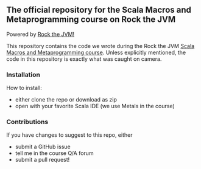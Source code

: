 
## The official repository for the Scala Macros and Metaprogramming course on Rock the JVM

Powered by [Rock the JVM!](rockthejvm.com)

This repository contains the code we wrote during the Rock the JVM [Scala Macros and Metaprogramming course](https://rockthejvm.com/course/scala-macros-and-metaprogramming). Unless explicitly mentioned, the code in this repository is exactly what was caught on camera.

### Installation

How to install:
- either clone the repo or download as zip
- open with your favorite Scala IDE (we use Metals in the course)

### Contributions

If you have changes to suggest to this repo, either
- submit a GitHub issue
- tell me in the course Q/A forum
- submit a pull request!
